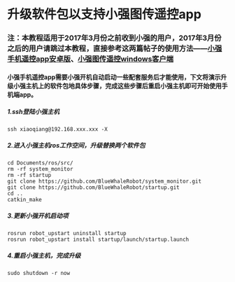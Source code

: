 # 升级软件包以支持小强图传遥控app<br>
### 注：本教程适用于2017年3月份之前收到小强的用户，2017年3月份之后的用户请跳过本教程，直接参考这两篇帖子的使用方法——[小强手机遥控app安卓版](http://community.bwbot.org/topic/159/小强手机遥控app安卓版)、[小强图传遥控windows客户端](http://community.bwbot.org/topic/163/小强图传遥控windows客户端)
#### 小强手机遥控app需要小强开机自动启动一些配套服务后才能使用，下文将演示升级小强主机上的软件包地具体步骤，完成这些步骤后重启小强主机即可开始使用手机端app。
##### 1.ssh登陆小强主机
```
ssh xiaoqiang@192.168.xxx.xxx -X
```
##### 2.进入小强主机ros工作空间，升级替换两个软件包
```
cd Documents/ros/src/
rm -rf system_monitor
rm -rf startup
git clone https://github.com/BlueWhaleRobot/system_monitor.git
git clone https://github.com/BlueWhaleRobot/startup.git
cd ..
catkin_make 
```
##### 3.更新小强开机启动项
```
rosrun robot_upstart uninstall startup
rosrun robot_upstart install startup/launch/startup.launch
```
##### 4.重启小强主机，完成升级
```
sudo shutdown -r now
```
